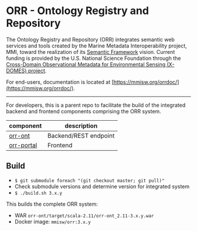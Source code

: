 # ORR - Ontology Registry and Repository

The Ontology Registry and Repository (ORR) integrates semantic web services and tools
created by the Marine Metadata Interoperability project, MMI, toward the realization
of its [Semantic Framework](https://marinemetadata.org/semanticframework) vision.
Current funding is provided by the U.S. National Science Foundation through the
[Cross-Domain Observational Metadata for Environmental Sensing (X-DOMES) project](
https://www.earthcube.org/group/x-domes).

For end-users, documentation is located at 
[https://mmisw.org/orrdoc/](https://mmisw.org/orrdoc/).

----

For developers, this is a parent repo to facilitate the build 
of the integrated backend and frontend components comprising the ORR system.

| component | description |
|-----------|-------------|
| [orr-ont](https://github.com/mmisw/orr-ont)       | Backend/REST endpoint |
| [orr-portal](https://github.com/mmisw/orr-portal) | Frontend |


## Build 


- `$ git submodule foreach "(git checkout master; git pull)"`
- Check submodule versions and determine version for integrated system 
- `$ ./build.sh 3.x.y`


This builds the complete ORR system: 
- WAR `orr-ont/target/scala-2.11/orr-ont_2.11-3.x.y.war`
- Docker image: `mmisw/orr:3.x.y`
